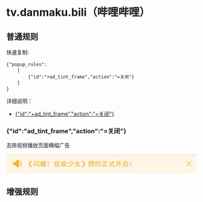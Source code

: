 # tv.danmaku.bili（哔哩哔哩）

## 普通规则

快速复制:
```
{"popup_rules":
    [
        {"id":"+ad_tint_frame","action":"=关闭"}
    ]
}
```
详细说明：
- [{"id":"+ad_tint_frame","action":"=关闭"}](#idad_tint_frameaction关闭)

### {"id":"ad_tint_frame","action":"=关闭"}
去除视频播放页面横幅广告

![](./assets/ad_tint_frame.jpg)

## 增强规则
